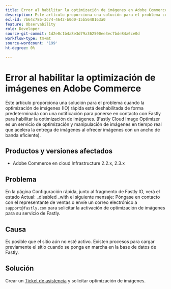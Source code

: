```yaml
---
title: Error al habilitar la optimización de imágenes en Adobe Commerce
description: Este artículo proporciona una solución para el problema cuando la optimización de imágenes (IO) rápida está deshabilitada de forma predeterminada con una notificación para ponerse en contacto con Fastly para habilitar la optimización de imágenes. (Fastly Cloud Image Optimizer es un servicio de optimización y manipulación de imágenes en tiempo real que acelera la entrega de imágenes al ofrecer imágenes con un ancho de banda eficiente).
exl-id: 7b64c786-3c74-4642-b0d0-15b5648163a0
feature: Observability
role: Developer
source-git-commit: 1d2e0c1b4a8e3d79a362500ee3ec7bde84a6ce0d
workflow-type: tm+mt
source-wordcount: '199'
ht-degree: 0%

---
```


# Error al habilitar la optimización de imágenes en Adobe Commerce

Este artículo proporciona una solución para el problema cuando la optimización de imágenes (IO) rápida está deshabilitada de forma predeterminada con una notificación para ponerse en contacto con Fastly para habilitar la optimización de imágenes. (Fastly Cloud Image Optimizer es un servicio de optimización y manipulación de imágenes en tiempo real que acelera la entrega de imágenes al ofrecer imágenes con un ancho de banda eficiente).

## Productos y versiones afectados

* Adobe Commerce en cloud Infrastructure 2.2.x, 2.3.x

## Problema

En la página Configuración rápida, junto al fragmento de Fastly IO, verá el estado Actual: \_disabled \_with el siguiente mensaje: Póngase en contacto con el representante de ventas o envíe un correo electrónico a `support@fastly.com` para solicitar la activación de optimización de imágenes para su servicio de Fastly.

## Causa

Es posible que el sitio aún no esté activo. Existen procesos para cargar previamente el sitio cuando se ponga en marcha en la base de datos de Fastly.

## Solución

Crear un [Ticket de asistencia](/help/help-center-guide/help-center/magento-help-center-user-guide.md#submit-ticket) y solicitar optimización de imágenes.
